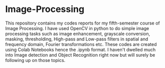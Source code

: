# Image-Processing
This repository contains my codes reports for my fifth-semester course of Image Processing. I have used OpenCV in python to do simple image processing tasks such as image enhancement, grayscale conversion, masking, thresholding, High-pass and Low-pass filters in spatial and frequency domain, Fourier transformations etc. These codes are created using Colab Notebooks hence the .ipynb format. I haven't dwelled much into Image detection and Object Recognition right now but will surely be following up on those topics.
